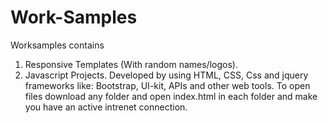 # Work-Samples
Worksamples contains
1. Responsive Templates (With random names/logos).
2. Javascript Projects.
Developed by using HTML, CSS, Css and jquery frameworks like: Bootstrap, UI-kit, APIs and other web tools.
To open files download any folder and open index.html in each folder and make you have an active intrenet connection. 
